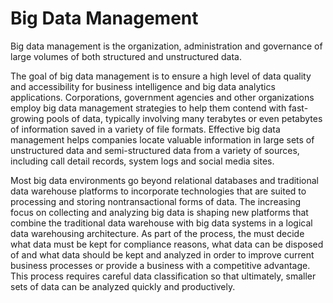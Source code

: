 Big Data Management
========================
Big data management is the organization, administration and governance of large volumes of both structured and unstructured data. 

The goal of big data management is to ensure a high level of data quality and accessibility for business intelligence and big data analytics applications. Corporations, government agencies and other organizations employ big data management strategies to help them contend with fast-growing pools of data, typically involving many terabytes or even petabytes of information saved in a variety of file formats. Effective big data management helps companies locate valuable information in large sets of unstructured data and semi-structured data from a variety of sources, including call detail records, system logs and social media sites.

Most big data environments go beyond relational databases and traditional data warehouse platforms to incorporate technologies that are suited to processing and storing nontransactional forms of data. The increasing focus on collecting and analyzing big data is shaping new platforms that combine the traditional data warehouse with big data systems in a logical data warehousing architecture. As part of the process, the must decide what data must be kept for compliance reasons, what data can be disposed of and what data should be kept and analyzed in order to improve current business processes or provide a business with a competitive advantage. This process requires careful data classification so that ultimately, smaller sets of data can be analyzed quickly and productively. 
